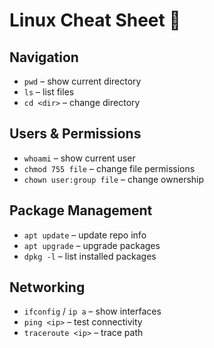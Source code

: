 # Linux Cheat Sheet 🐧

## Navigation
- `pwd` – show current directory
- `ls` – list files
- `cd <dir>` – change directory

## Users & Permissions
- `whoami` – show current user
- `chmod 755 file` – change file permissions
- `chown user:group file` – change ownership

## Package Management
- `apt update` – update repo info
- `apt upgrade` – upgrade packages
- `dpkg -l` – list installed packages

## Networking
- `ifconfig` / `ip a` – show interfaces
- `ping <ip>` – test connectivity
- `traceroute <ip>` – trace path
